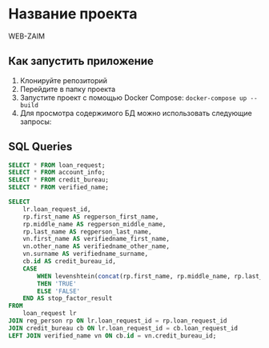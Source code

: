 # Название проекта
WEB-ZAIM
## Как запустить приложение

1. Клонируйте репозиторий
2. Перейдите в папку проекта
3. Запустите проект с помощью Docker Compose: `docker-compose up --build`
4. Для просмотра содержимого БД можно использовать следующие запросы:

## SQL Queries

```sql
SELECT * FROM loan_request;
SELECT * FROM account_info;
SELECT * FROM credit_bureau;
SELECT * FROM verified_name;

SELECT 
    lr.loan_request_id,
    rp.first_name AS regperson_first_name, 
    rp.middle_name AS regperson_middle_name, 
    rp.last_name AS regperson_last_name,
    vn.first_name AS verifiedname_first_name, 
    vn.other_name AS verifiedname_other_name, 
    vn.surname AS verifiedname_surname,
    cb.id AS credit_bureau_id,
    CASE 
        WHEN levenshtein(concat(rp.first_name, rp.middle_name, rp.last_name), concat(vn.first_name, vn.other_name, vn.surname)) < 5
        THEN 'TRUE'
        ELSE 'FALSE'
    END AS stop_factor_result
FROM 
    loan_request lr
JOIN reg_person rp ON lr.loan_request_id = rp.loan_request_id
JOIN credit_bureau cb ON lr.loan_request_id = cb.loan_request_id
LEFT JOIN verified_name vn ON cb.id = vn.credit_bureau_id;
